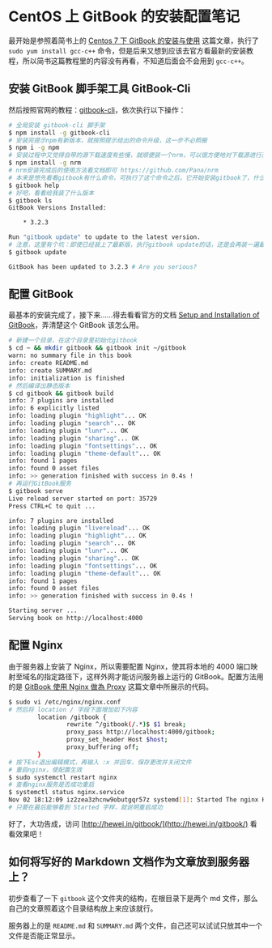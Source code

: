 # CentOS 上 GitBook 的安装配置笔记

最开始是参照着简书上的 [Centos 7 下 GitBook 的安装与使用](http://cdn2.jianshu.io/p/a78e3dda4d87) 这篇文章，执行了 `sudo yum install gcc-c++` 命令，但是后来又想到应该去官方看最新的安装教程，所以简书这篇教程里的内容没有再看，不知道后面会不会用到 `gcc-c++`。

## 安装 GitBook 脚手架工具 GitBook-Cli

然后按照官网的教程：[gitbook-cli](https://github.com/GitbookIO/gitbook-cli)，依次执行以下操作：

```bash
# 全局安装 gitbook-cli 脚手架
$ npm install -g gitbook-cli
# 安装完提示npm有新版本，就按照提示给出的命令升级，这一步不必照搬
$ npm i -g npm
# 安装过程中又觉得自带的源下载速度有些慢，就顺便装一个nrm，可以很方便地对下载源进行测速和切换
$ npm install -g nrm
# nrm安装完成后的使用方法看文档即可 https://github.com/Pana/nrm
# 本来是想先看看gitbook有什么命令，可执行了这个命令之后，它开始安装gitbook了，什么鬼？
$ gitbook help
# 好吧，看看给我装了什么版本
$ gitbook ls
GitBook Versions Installed:

    * 3.2.3

Run "gitbook update" to update to the latest version.
# 注意，这里有个坑：即使已经装上了最新版，执行gitbook update的话，还是会再装一遍最新版……
$ gitbook update

GitBook has been updated to 3.2.3 # Are you serious?
```

## 配置 GitBook

最基本的安装完成了，接下来……得去看看官方的文档 [Setup and Installation of GitBook](https://github.com/GitbookIO/gitbook/blob/master/docs/setup.md)，弄清楚这个 GitBook 该怎么用。

```bash
# 新建一个目录，在这个目录里初始化gitbook
$ cd ~ && mkdir gitbook && gitbook init ~/gitbook
warn: no summary file in this book
info: create README.md
info: create SUMMARY.md
info: initialization is finished
# 然后编译出静态版本
$ cd gitbook && gitbook build
info: 7 plugins are installed
info: 6 explicitly listed
info: loading plugin "highlight"... OK
info: loading plugin "search"... OK
info: loading plugin "lunr"... OK
info: loading plugin "sharing"... OK
info: loading plugin "fontsettings"... OK
info: loading plugin "theme-default"... OK
info: found 1 pages
info: found 0 asset files
info: >> generation finished with success in 0.4s !
# 再运行GitBook服务
$ gitbook serve
Live reload server started on port: 35729
Press CTRL+C to quit ...

info: 7 plugins are installed
info: loading plugin "livereload"... OK
info: loading plugin "highlight"... OK
info: loading plugin "search"... OK
info: loading plugin "lunr"... OK
info: loading plugin "sharing"... OK
info: loading plugin "fontsettings"... OK
info: loading plugin "theme-default"... OK
info: found 1 pages
info: found 0 asset files
info: >> generation finished with success in 0.4s !

Starting server ...
Serving book on http://localhost:4000
```

## 配置 Nginx

由于服务器上安装了 Nginx，所以需要配置 Nginx，使其将本地的 4000 端口映射至域名的指定路径下，这样外网才能访问服务器上运行的 GitBook。配置方法用的是 [GitBook 使用 Nginx 做為 Proxy](https://cowmanchiang.me/gitbook/gitbook/contents/proxy.html) 这篇文章中所展示的代码。

```bash
$ sudo vi /etc/nginx/nginx.conf
# 然后将 location / 字段下面增加如下内容
        location /gitbook {
                rewrite ^/gitbook(/.*)$ $1 break;
                proxy_pass http://localhost:4000/gitbook;
                proxy_set_header Host $host;
                proxy_buffering off;
        }
# 按下Esc退出编辑模式，再输入 :x 并回车，保存更改并关闭文件
# 重启nginx，使配置生效
$ sudo systemctl restart nginx
# 查看nginx服务是否成功重启
$ systemctl status nginx.service
Nov 02 18:12:09 iz2zea3zhcnw9obutgqr57z systemd[1]: Started The nginx HTTP an...
# 只要在最后能够看到 Started 字样，就说明重启成功
```

好了，大功告成，访问 [http://hewei.in/gitbook/](http://hewei.in/gitbook/) 看看效果吧！

## 如何将写好的 Markdown 文档作为文章放到服务器上？

初步查看了一下 `gitbook` 这个文件夹的结构，在根目录下是两个 md 文件，那么自己的文章照着这个目录结构放上来应该就行。

服务器上的是 `README.md` 和 `SUMMARY.md` 两个文件，自己还可以试试只放其中一个文件是否能正常显示。
